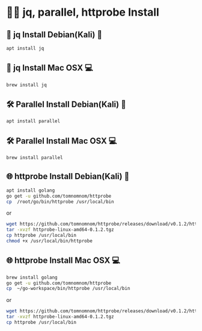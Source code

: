 # 💎💡 jq, parallel, httprobe Install

## 🍪 jq Install Debian(Kali) 🐧
```bash
apt install jq 
```
##  🍪 jq Install Mac OSX 💻
```bash
brew install jq 
```
## 🛠 Parallel Install Debian(Kali) 🐧
```bash
apt install parallel 
```
## 🛠 Parallel Install Mac OSX 💻
```bash
brew install parallel 
```

## 🌐 httprobe Install Debian(Kali) 🐧
```bash
apt install golang
go get -u github.com/tomnomnom/httprobe
cp  /root/go/bin/httprobe /usr/local/bin
```
or
```bash
wget https://github.com/tomnomnom/httprobe/releases/download/v0.1.2/httprobe-darwin-amd64-0.1.2.tgz
tar -xvzf httprobe-linux-amd64-0.1.2.tgz
cp httprobe /usr/local/bin
chmod +x /usr/local/bin/httprobe
```

## 🌐 httprobe Install Mac OSX 💻
```bash
brew install golang
go get -u github.com/tomnomnom/httprobe
cp  ~/go-workspace/bin/httprobe /usr/local/bin
```
or 
```bash
wget https://github.com/tomnomnom/httprobe/releases/download/v0.1.2/httprobe-darwin-amd64-0.1.2.tgz
tar -xvzf httprobe-linux-amd64-0.1.2.tgz
cp httprobe /usr/local/bin
```